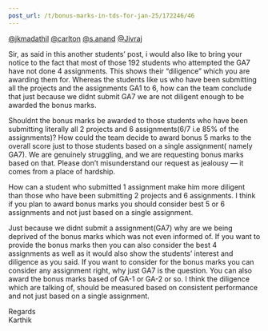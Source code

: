 ```yaml
---
post_url: /t/bonus-marks-in-tds-for-jan-25/172246/46
---
```

[@jkmadathil](/u/jkmadathil) [@carlton](/u/carlton) [@s.anand](/u/s.anand) [@Jivraj](/u/jivraj)

Sir, as said in this another students’ post, i would also like to bring your notice to the fact that most of those 192 students who attempted the GA7 have not done 4 assignments. This shows their “diligence” which you are awarding them for. Whereas the students like us who have been submitting all the projects and the assignments GA1 to 6, how can the team conclude that just because we didnt submit GA7 we are not diligent enough to be awarded the bonus marks.

Shouldnt the bonus marks be awarded to those students who have been submitting literally all 2 projects and 6 assignments(6/7 i.e 85% of the assignments)? How could the team decide to award bonus 5 marks to the overall score just to those students based on a single assignment( namely GA7). We are genuinely struggling, and we are requesting bonus marks based on that. Please don’t misunderstand our request as jealousy — it comes from a place of hardship.

How can a student who submitted 1 assignment make him more diligent than those who have been submitting 2 projects and 6 assignments. I think if you plan to award bonus marks you should consider best 5 or 6 assignments and not just based on a single assignment.

Just because we didnt submit a assignment(GA7) why are we being deprived of the bonus marks which was not even informed of. If you want to provide the bonus marks then you can also consider the best 4 assignments as well as it would also show the students’ interest and diligence as you said. If you want to consider for the bonus marks you can consider any assignment right, why just GA7 is the question. You can also award the bonus marks based of GA-1 or GA-2 or so. I think the diligence which are talking of, should be measured based on consistent performance and not just based on a single assignment.

Regards  
Karthik